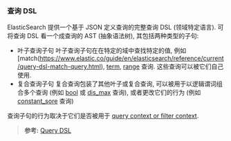 ### 查询 DSL
ElasticSearch 提供一个基于 JSON 定义查询的完整查询 DSL (领域特定语言). 可将查询 DSL 看一个成查询的 AST (抽象语法树), 其包括两种类型的子句:
- 叶子查询子句
叶子查询子句在在特定的域中查找特定的值, 例如 [match(https://www.elastic.co/guide/en/elasticsearch/reference/current/query-dsl-match-query.html), [term](https://www.elastic.co/guide/en/elasticsearch/reference/current/query-dsl-term-query.html), [range](https://www.elastic.co/guide/en/elasticsearch/reference/current/query-dsl-range-query.html) 查询. 这些查询可以被它们自己使用.
- 复合查询子句
复合查询包装了其他叶子或复合查询, 可以被用于以逻辑谓词组合多个查询 (例如 [bool](https://www.elastic.co/guide/en/elasticsearch/reference/current/query-dsl-bool-query.html) 或 [dis_max](https://www.elastic.co/guide/en/elasticsearch/reference/current/query-dsl-dis-max-query.html) 查询), 或者更改它们的行为 (例如 [constant_sore](https://www.elastic.co/guide/en/elasticsearch/reference/current/query-dsl-constant-score-query.html) 查询)

查询子句的行为取决于它们是否被用于 [query context or filter context](https://www.elastic.co/guide/en/elasticsearch/reference/current/query-filter-context.html).

>**参考:**
[Query DSL](https://www.elastic.co/guide/en/elasticsearch/reference/current/query-dsl.html)
